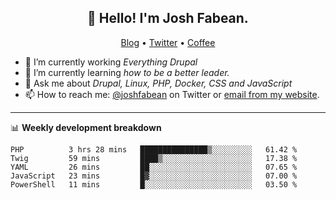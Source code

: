 <h2 align="center">👋 Hello! I'm Josh Fabean.</h2>
<p align="center">
  <a href="https://joshfabean.com">Blog</a> •
  <a href="https://twitter.com/fabean">Twitter</a> •
  <a href="https://www.buymeacoffee.com/LSxne6Yr4">Coffee</a>
</p>

- 🔭 I’m currently working *Everything Drupal*
- 🌱 I’m currently learning *how to be a better leader.*
- 💬 Ask me about *Drupal, Linux, PHP, Docker, CSS and JavaScript*
- 📫 How to reach me: [@joshfabean](https://twitter.com/joshfabean) on Twitter or [email from my website](https://joshfabean.com).

-------

📊 **Weekly development breakdown**
<!--START_SECTION:waka-->
```text
PHP          3 hrs 28 mins   ███████████████▒░░░░░░░░░   61.42 % 
Twig         59 mins         ████▒░░░░░░░░░░░░░░░░░░░░   17.38 % 
YAML         26 mins         ██░░░░░░░░░░░░░░░░░░░░░░░   07.65 % 
JavaScript   23 mins         █▓░░░░░░░░░░░░░░░░░░░░░░░   07.00 % 
PowerShell   11 mins         █░░░░░░░░░░░░░░░░░░░░░░░░   03.50 % 
```
<!--END_SECTION:waka-->

<!--
**fabean/fabean** is a ✨ _special_ ✨ repository because its `README.md` (this file) appears on your GitHub profile.

Here are some ideas to get you started:

- 🔭 I’m currently working on ...
- 🌱 I’m currently learning ...
- 👯 I’m looking to collaborate on ...
- 🤔 I’m looking for help with ...
- 💬 Ask me about ...
- 📫 How to reach me: ...
- 😄 Pronouns: ...
- ⚡ Fun fact: ...
-->
